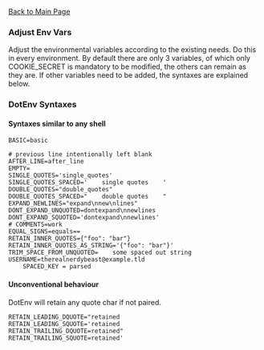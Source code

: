 [Back to Main Page](https://github.com/SorinGFS/express-access-proxy#configuration)

### Adjust Env Vars

Adjust the environmental variables according to the existing needs. Do this in every environment. By default there are only 3 variables, of which only COOKIE_SECRET is mandatory to be modified, the others can remain as they are. If other variables need to be added, the syntaxes are explained below.

### DotEnv Syntaxes

#### Syntaxes similar to any shell

```shell
BASIC=basic

# previous line intentionally left blank
AFTER_LINE=after_line
EMPTY=
SINGLE_QUOTES='single_quotes'
SINGLE_QUOTES_SPACED='    single quotes    '
DOUBLE_QUOTES="double_quotes"
DOUBLE_QUOTES_SPACED="    double quotes    "
EXPAND_NEWLINES="expand\nnew\nlines"
DONT_EXPAND_UNQUOTED=dontexpand\nnewlines
DONT_EXPAND_SQUOTED='dontexpand\nnewlines'
# COMMENTS=work
EQUAL_SIGNS=equals==
RETAIN_INNER_QUOTES={"foo": "bar"}
RETAIN_INNER_QUOTES_AS_STRING='{"foo": "bar"}'
TRIM_SPACE_FROM_UNQUOTED=    some spaced out string
USERNAME=therealnerdybeast@example.tld
    SPACED_KEY = parsed
```

#### Unconventional behaviour

DotEnv will retain any quote char if not paired.

```
RETAIN_LEADING_DQUOTE="retained
RETAIN_LEADING_SQUOTE='retained
RETAIN_TRAILING_DQUOTE=retained"
RETAIN_TRAILING_SQUOTE=retained'
```